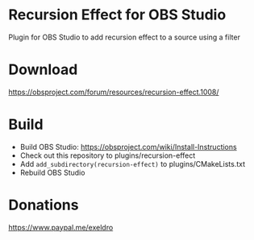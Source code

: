# Recursion Effect for OBS Studio

Plugin for OBS Studio to add recursion effect to a source using a filter

# Download
https://obsproject.com/forum/resources/recursion-effect.1008/

# Build
- Build OBS Studio: https://obsproject.com/wiki/Install-Instructions
- Check out this repository to plugins/recursion-effect
- Add `add_subdirectory(recursion-effect)` to plugins/CMakeLists.txt
- Rebuild OBS Studio

# Donations
https://www.paypal.me/exeldro
